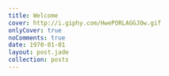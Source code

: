 ```yaml
---
title: Welcome
cover: http://i.giphy.com/HwePORLAGGJOw.gif
onlyCover: true
noComments: true
date: 1970-01-01
layout: post.jade
collection: posts
---
```

